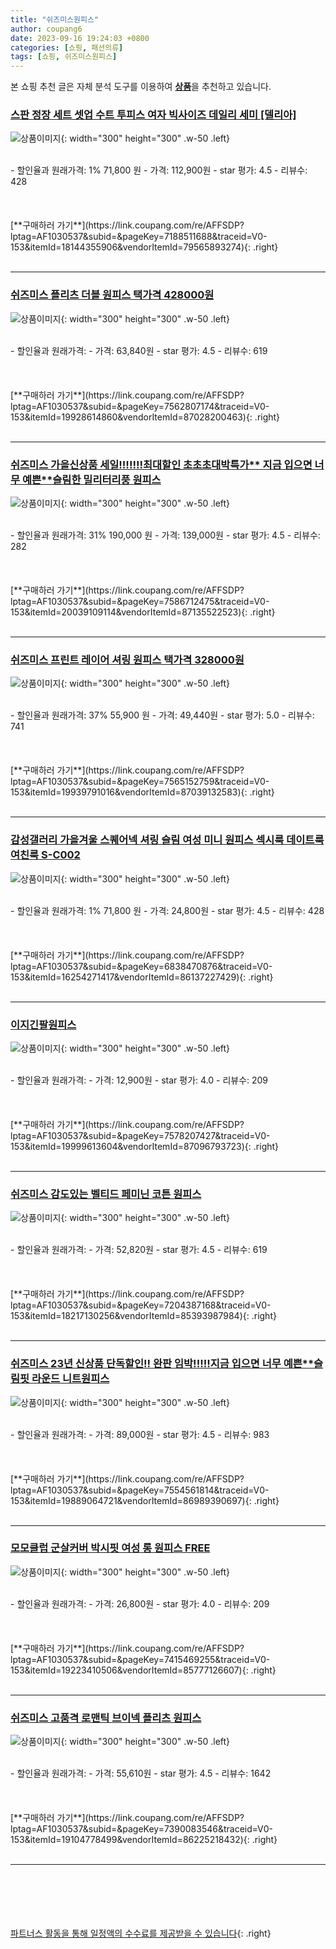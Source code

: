 ```yaml
---
title: "쉬즈미스원피스"
author: coupang6
date: 2023-09-16 19:24:03 +0800
categories: [쇼핑, 패션의류]
tags: [쇼핑, 쉬즈미스원피스]
---
```


본 쇼핑 추천 글은 자체 분석 도구를 이용하여 [**상품**](https://link.coupang.com/a/bao1ui)을 추천하고 있습니다.

### [스판 정장 세트 셋업 수트 투피스 여자 빅사이즈 데일리 세미 [델리아]](https://link.coupang.com/re/AFFSDP?lptag=AF1030537&subid=&pageKey=7188511688&traceid=V0-153&itemId=18144355906&vendorItemId=79565893274)

![상품이미지](https://thumbnail9.coupangcdn.com/thumbnails/remote/230x230ex/image/vendor_inventory/bb80/34313f1091762d51940071a212af2767062d366b4cf8ade52bc32c7881fb.jpg){: width="300" height="300" .w-50 .left}


<br>
- 할인율과 원래가격: 1%  71,800   원
- 가격: 112,900원
- star 평가: 4.5
- 리뷰수: 428
<br>
<br>
<br>
<br>
[**구매하러 가기**](https://link.coupang.com/re/AFFSDP?lptag=AF1030537&subid=&pageKey=7188511688&traceid=V0-153&itemId=18144355906&vendorItemId=79565893274){: .right}
<br>
<br>

---

### [쉬즈미스 플리츠 더블 원피스 택가격 428000원](https://link.coupang.com/re/AFFSDP?lptag=AF1030537&subid=&pageKey=7562807174&traceid=V0-153&itemId=19928614860&vendorItemId=87028200463)

![상품이미지](https://thumbnail9.coupangcdn.com/thumbnails/remote/230x230ex/image/vendor_inventory/59d3/c1075bebf52e61633496b0cecacf24b8bd880fb6a3575d520809f77549ec.jpg){: width="300" height="300" .w-50 .left}


<br>
- 할인율과 원래가격: 
- 가격: 63,840원
- star 평가: 4.5
- 리뷰수: 619
<br>
<br>
<br>
<br>
[**구매하러 가기**](https://link.coupang.com/re/AFFSDP?lptag=AF1030537&subid=&pageKey=7562807174&traceid=V0-153&itemId=19928614860&vendorItemId=87028200463){: .right}
<br>
<br>

---

### [쉬즈미스 가을신상품 세일!!!!!!!최대할인 초초초대박특가** 지금 입으면 너무 예쁜**슬림한 밀리터리풍 원피스](https://link.coupang.com/re/AFFSDP?lptag=AF1030537&subid=&pageKey=7586712475&traceid=V0-153&itemId=20039109114&vendorItemId=87135522523)

![상품이미지](https://thumbnail8.coupangcdn.com/thumbnails/remote/230x230ex/image/vendor_inventory/7a37/7d69deb4e78c070671bfcd83101853521bd090c210976b5e4c3367fbfae1.jpg){: width="300" height="300" .w-50 .left}


<br>
- 할인율과 원래가격: 31%  190,000   원
- 가격: 139,000원
- star 평가: 4.5
- 리뷰수: 282
<br>
<br>
<br>
<br>
[**구매하러 가기**](https://link.coupang.com/re/AFFSDP?lptag=AF1030537&subid=&pageKey=7586712475&traceid=V0-153&itemId=20039109114&vendorItemId=87135522523){: .right}
<br>
<br>

---

### [쉬즈미스 프린트 레이어 셔링 원피스 택가격 328000원](https://link.coupang.com/re/AFFSDP?lptag=AF1030537&subid=&pageKey=7565152759&traceid=V0-153&itemId=19939791016&vendorItemId=87039132583)

![상품이미지](https://thumbnail8.coupangcdn.com/thumbnails/remote/230x230ex/image/vendor_inventory/91f6/6106eb949c58f3876f24633aebcdde9de088507fee4726da100f0cc45506.jpg){: width="300" height="300" .w-50 .left}


<br>
- 할인율과 원래가격: 37%  55,900   원
- 가격: 49,440원
- star 평가: 5.0
- 리뷰수: 741
<br>
<br>
<br>
<br>
[**구매하러 가기**](https://link.coupang.com/re/AFFSDP?lptag=AF1030537&subid=&pageKey=7565152759&traceid=V0-153&itemId=19939791016&vendorItemId=87039132583){: .right}
<br>
<br>

---

### [감성갤러리 가을겨울 스퀘어넥 셔링 슬림 여성 미니 원피스 섹시룩 데이트룩 여친룩 S-C002](https://link.coupang.com/re/AFFSDP?lptag=AF1030537&subid=&pageKey=6838470876&traceid=V0-153&itemId=16254271417&vendorItemId=86137227429)

![상품이미지](https://thumbnail7.coupangcdn.com/thumbnails/remote/230x230ex/image/vendor_inventory/73cd/45e66868e936742f061a2662d356eb281458d580a3e050081bb6888af663.jpg){: width="300" height="300" .w-50 .left}


<br>
- 할인율과 원래가격: 1%  71,800   원
- 가격: 24,800원
- star 평가: 4.5
- 리뷰수: 428
<br>
<br>
<br>
<br>
[**구매하러 가기**](https://link.coupang.com/re/AFFSDP?lptag=AF1030537&subid=&pageKey=6838470876&traceid=V0-153&itemId=16254271417&vendorItemId=86137227429){: .right}
<br>
<br>

---

### [이지긴팔원피스](https://link.coupang.com/re/AFFSDP?lptag=AF1030537&subid=&pageKey=7578207427&traceid=V0-153&itemId=19999613604&vendorItemId=87096793723)

![상품이미지](https://thumbnail9.coupangcdn.com/thumbnails/remote/230x230ex/image/vendor_inventory/71f0/2e107d4b76339b620481d869710fefe9e8bbc1db96499b1abc84df4a1d26.jpg){: width="300" height="300" .w-50 .left}


<br>
- 할인율과 원래가격: 
- 가격: 12,900원
- star 평가: 4.0
- 리뷰수: 209
<br>
<br>
<br>
<br>
[**구매하러 가기**](https://link.coupang.com/re/AFFSDP?lptag=AF1030537&subid=&pageKey=7578207427&traceid=V0-153&itemId=19999613604&vendorItemId=87096793723){: .right}
<br>
<br>

---

### [쉬즈미스 감도있는 벨티드 페미닌 코튼 원피스](https://link.coupang.com/re/AFFSDP?lptag=AF1030537&subid=&pageKey=7204387168&traceid=V0-153&itemId=18217130256&vendorItemId=85393987984)

![상품이미지](https://thumbnail7.coupangcdn.com/thumbnails/remote/230x230ex/image/vendor_inventory/9c64/3462abb660a33a7253474ac81cb8b5b98405753aafaa488b97eca699a61b.jpg){: width="300" height="300" .w-50 .left}


<br>
- 할인율과 원래가격: 
- 가격: 52,820원
- star 평가: 4.5
- 리뷰수: 619
<br>
<br>
<br>
<br>
[**구매하러 가기**](https://link.coupang.com/re/AFFSDP?lptag=AF1030537&subid=&pageKey=7204387168&traceid=V0-153&itemId=18217130256&vendorItemId=85393987984){: .right}
<br>
<br>

---

### [쉬즈미스 23년 신상품 단독할인!! 완판 임박!!!!!지금 입으면 너무 예쁜**슬림핏 라운드 니트원피스](https://link.coupang.com/re/AFFSDP?lptag=AF1030537&subid=&pageKey=7554561814&traceid=V0-153&itemId=19889064721&vendorItemId=86989390697)

![상품이미지](https://thumbnail7.coupangcdn.com/thumbnails/remote/230x230ex/image/vendor_inventory/67f1/687b2e96d393ffc84a3eef23f4cd8e4198f70b776191b17fda05e002e243.jpg){: width="300" height="300" .w-50 .left}


<br>
- 할인율과 원래가격: 
- 가격: 89,000원
- star 평가: 4.5
- 리뷰수: 983
<br>
<br>
<br>
<br>
[**구매하러 가기**](https://link.coupang.com/re/AFFSDP?lptag=AF1030537&subid=&pageKey=7554561814&traceid=V0-153&itemId=19889064721&vendorItemId=86989390697){: .right}
<br>
<br>

---

### [모모클럽 군살커버 박시핏 여성 롱 원피스 FREE](https://link.coupang.com/re/AFFSDP?lptag=AF1030537&subid=&pageKey=7415469255&traceid=V0-153&itemId=19223410506&vendorItemId=85777126607)

![상품이미지](https://thumbnail9.coupangcdn.com/thumbnails/remote/230x230ex/image/vendor_inventory/b8fb/d3745c21fefef1cc8a4670a64dc2a0366fead07bd5e27053bba1f7bb9167.jpg){: width="300" height="300" .w-50 .left}


<br>
- 할인율과 원래가격: 
- 가격: 26,800원
- star 평가: 4.0
- 리뷰수: 209
<br>
<br>
<br>
<br>
[**구매하러 가기**](https://link.coupang.com/re/AFFSDP?lptag=AF1030537&subid=&pageKey=7415469255&traceid=V0-153&itemId=19223410506&vendorItemId=85777126607){: .right}
<br>
<br>

---

### [쉬즈미스 고품격 로맨틱 브이넥 플리츠 원피스](https://link.coupang.com/re/AFFSDP?lptag=AF1030537&subid=&pageKey=7390083546&traceid=V0-153&itemId=19104778499&vendorItemId=86225218432)

![상품이미지](https://thumbnail6.coupangcdn.com/thumbnails/remote/230x230ex/image/vendor_inventory/363d/a92116ee59d489f7641f223fb59387398923800ffcb3cb80ca14a090d4b6.jpg){: width="300" height="300" .w-50 .left}


<br>
- 할인율과 원래가격: 
- 가격: 55,610원
- star 평가: 4.5
- 리뷰수: 1642
<br>
<br>
<br>
<br>
[**구매하러 가기**](https://link.coupang.com/re/AFFSDP?lptag=AF1030537&subid=&pageKey=7390083546&traceid=V0-153&itemId=19104778499&vendorItemId=86225218432){: .right}
<br>
<br>

---
<br><br><br><br><br> [파트너스 활동을 통해 일정액의 수수료를 제공받을 수 있습니다](https://link.coupang.com/a/bao1ui){: .right}